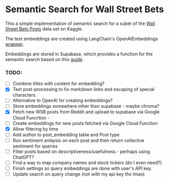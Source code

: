 # Semantic Search for Wall Street Bets

This a simple implementation of semantic search for a subet of the [Wall Street Bets Posts](https://www.kaggle.com/datasets/gpreda/reddit-wallstreetsbets-posts) data set on Kaggle.

The text embeddings are created using LangChain's OpenAIEmbeddings [wrapper](https://python.langchain.com/en/latest/reference/modules/embeddings.html).

Embeddings are stored in Supabase, which provides a function for the semantic search based on this [guide](https://supabase.com/blog/openai-embeddings-postgres-vector). 

### TODO:
- [ ] Combine titles with content for embedding?
- [x] Text post-processing to fix markdown links and escaping of special characters. 
- [ ] Alternative to OpenAI for creating embeddings?
- [ ] Store embeddings somewhere other than supabase - maybe chroma?
- [x] Fetch new WSB posts from Reddit and upload to supabase via Google Cloud Funcrtion - 
- [ ] Create embeddings for new posts fetched via Google Cloud Function 
- [x] Allow filtering by time 
- [ ] Add author to post_embedding table and Post type 
- [ ] Run sentiment anlaysis on each post and then return collective sentiment for queries
- [ ] Filter posts based on descriptiveness/usefulness - perhaps using ChatGPT? 
- [ ] Find a way to map company names and stock tickers (do I even need?). 
- [ ] Finish settings so query embeddings are done with user's API key.
- [ ] Update search on query change (not with my api key tho lmao) 